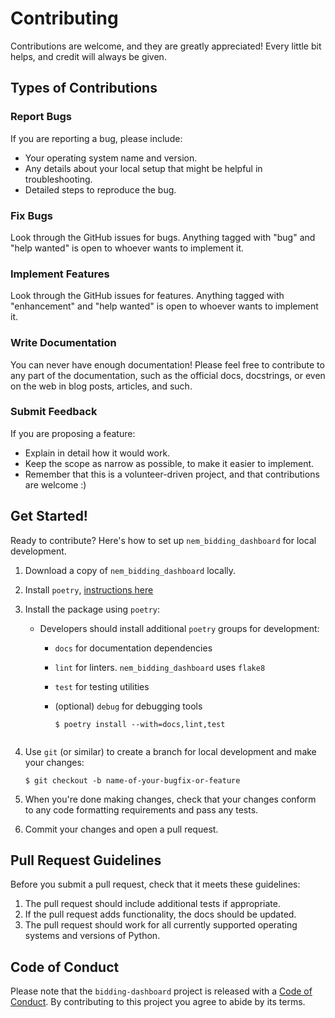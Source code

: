 # Contributing

Contributions are welcome, and they are greatly appreciated! Every little bit
helps, and credit will always be given.

## Types of Contributions

### Report Bugs

If you are reporting a bug, please include:

* Your operating system name and version.
* Any details about your local setup that might be helpful in troubleshooting.
* Detailed steps to reproduce the bug.

### Fix Bugs

Look through the GitHub issues for bugs. Anything tagged with "bug" and "help
wanted" is open to whoever wants to implement it.

### Implement Features

Look through the GitHub issues for features. Anything tagged with "enhancement"
and "help wanted" is open to whoever wants to implement it.

### Write Documentation

You can never have enough documentation! Please feel free to contribute to any
part of the documentation, such as the official docs, docstrings, or even
on the web in blog posts, articles, and such.

### Submit Feedback

If you are proposing a feature:

* Explain in detail how it would work.
* Keep the scope as narrow as possible, to make it easier to implement.
* Remember that this is a volunteer-driven project, and that contributions
  are welcome :)

## Get Started!

Ready to contribute? Here's how to set up `nem_bidding_dashboard` for local development.

1. Download a copy of `nem_bidding_dashboard` locally.
2. Install `poetry`, [instructions here](https://python-poetry.org/docs/#installation)

4. Install the package using `poetry`:
    - Developers should install additional `poetry` groups for development:
      - `docs` for documentation dependencies
      - `lint` for linters. `nem_bidding_dashboard` uses `flake8`
      - `test` for testing utilities
      - (optional) `debug` for debugging tools

        ```console
        $ poetry install --with=docs,lint,test
      ```

5. Use `git` (or similar) to create a branch for local development and make your changes:

    ```console
    $ git checkout -b name-of-your-bugfix-or-feature
    ```

6. When you're done making changes, check that your changes conform to any code formatting requirements and pass any tests.

7. Commit your changes and open a pull request.

## Pull Request Guidelines

Before you submit a pull request, check that it meets these guidelines:

1. The pull request should include additional tests if appropriate.
2. If the pull request adds functionality, the docs should be updated.
3. The pull request should work for all currently supported operating systems and versions of Python.

## Code of Conduct

Please note that the `bidding-dashboard` project is released with a
[Code of Conduct](https://github.com/UNSW-CEEM/nem-bidding-dashboard/blob/master/CONDUCT.md). By contributing to this project you agree to abide by its terms.
